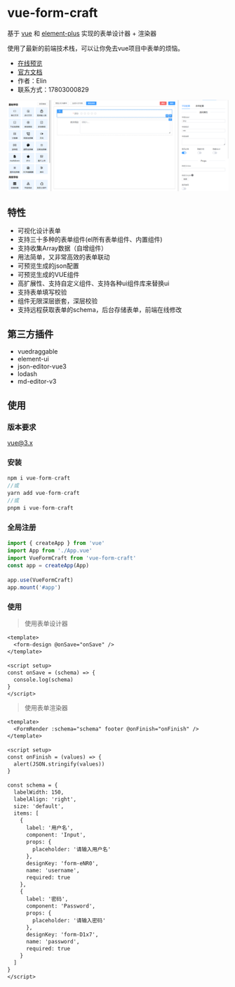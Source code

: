 # vue-form-craft

基于 [vue](https://github.com/vuejs/vue) 和 [element-plus](https://github.com/ElemeFE/element) 实现的表单设计器 + 渲染器

使用了最新的前端技术栈，可以让你免去vue项目中表单的烦恼。

- [在线预览](https://xinnian999.github.io/vue-form-craft/form-design)
- [官方文档](https://xinnian999.github.io/vue-form-craft/)
- 作者：Elin
- 联系方式：17803000829

![ui](./src/assets/ui.png)

## 特性

- 可视化设计表单
- 支持三十多种的表单组件(el所有表单组件、内置组件)
- 支持收集Array数据（自增组件）
- 用法简单，又非常高效的表单联动
- 可预览生成的json配置
- 可预览生成的VUE组件
- 高扩展性、支持自定义组件、支持各种ui组件库来替换ui
- 支持表单填写校验
- 组件无限深层嵌套，深层校验
- 支持远程获取表单的schema，后台存储表单，前端在线修改

## 第三方插件

- vuedraggable
- element-ui
- json-editor-vue3
- lodash
- md-editor-v3

## 使用

### 版本要求

vue@3.x

### 安装

```js
npm i vue-form-craft
//或
yarn add vue-form-craft
//或
pnpm i vue-form-craft
```

### 全局注册

```js
import { createApp } from 'vue'
import App from './App.vue'
import VueFormCraft from 'vue-form-craft'
const app = createApp(App)

app.use(VueFormCraft)
app.mount('#app')
```

### 使用

> 使用表单设计器

```vue
<template>
  <form-design @onSave="onSave" />
</template>

<script setup>
const onSave = (schema) => {
  console.log(schema)
}
</script>
```

> 使用表单渲染器

```vue
<template>
  <FormRender :schema="schema" footer @onFinish="onFinish" />
</template>

<script setup>
const onFinish = (values) => {
  alert(JSON.stringify(values))
}

const schema = {
  labelWidth: 150,
  labelAlign: 'right',
  size: 'default',
  items: [
    {
      label: '用户名',
      component: 'Input',
      props: {
        placeholder: '请输入用户名'
      },
      designKey: 'form-eNR0',
      name: 'username',
      required: true
    },
    {
      label: '密码',
      component: 'Password',
      props: {
        placeholder: '请输入密码'
      },
      designKey: 'form-D1x7',
      name: 'password',
      required: true
    }
  ]
}
</script>
```
